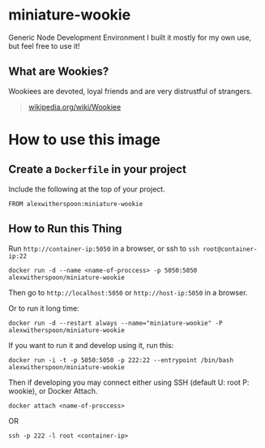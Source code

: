 # miniature-wookie
Generic Node Development Environment
I built it mostly for my own use, but feel free to use it!

## What are Wookies?

Wookiees are devoted, loyal friends and are very distrustful of strangers.

> [wikipedia.org/wiki/Wookiee](http://en.wikipedia.org/wiki/Wookiee)

# How to use this image

## Create a `Dockerfile` in your project

Include the following at the top of your project.

    FROM alexwitherspoon:miniature-wookie

## How to Run this Thing

Run `http://container-ip:5050` in a browser, or ssh to `ssh root@container-ip:22`

    docker run -d --name <name-of-proccess> -p 5050:5050 alexwitherspoon/miniature-wookie

Then go to `http://localhost:5050` or `http://host-ip:5050` in a browser.

Or to run it long time:

    docker run -d --restart always --name="miniature-wookie" -P alexwitherspoon/miniature-wookie
    
If you want to run it and develop using it, run this:

    docker run -i -t -p 5050:5050 -p 222:22 --entrypoint /bin/bash alexwitherspoon/miniature-wookie
    
Then if developing you may connect either using SSH (default U: root P: wookie), or Docker Attach.

    docker attach <name-of-proccess>
    
OR

    ssh -p 222 -l root <container-ip>